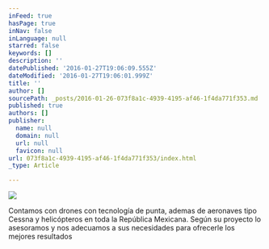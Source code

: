```yaml
---
inFeed: true
hasPage: true
inNav: false
inLanguage: null
starred: false
keywords: []
description: ''
datePublished: '2016-01-27T19:06:09.555Z'
dateModified: '2016-01-27T19:06:01.999Z'
title: ''
author: []
sourcePath: _posts/2016-01-26-073f8a1c-4939-4195-af46-1f4da771f353.md
published: true
authors: []
publisher:
  name: null
  domain: null
  url: null
  favicon: null
url: 073f8a1c-4939-4195-af46-1f4da771f353/index.html
_type: Article

---
```

![](https://the-grid-user-content.s3-us-west-2.amazonaws.com/7254026b-d668-42f3-a5c1-686a8ab5be3b.png)

Contamos con drones con tecnología de punta, ademas de aeronaves tipo Cessna y helicópteros en toda la República Mexicana. Según su proyecto lo asesoramos y nos adecuamos a sus necesidades para ofrecerle los mejores resultados